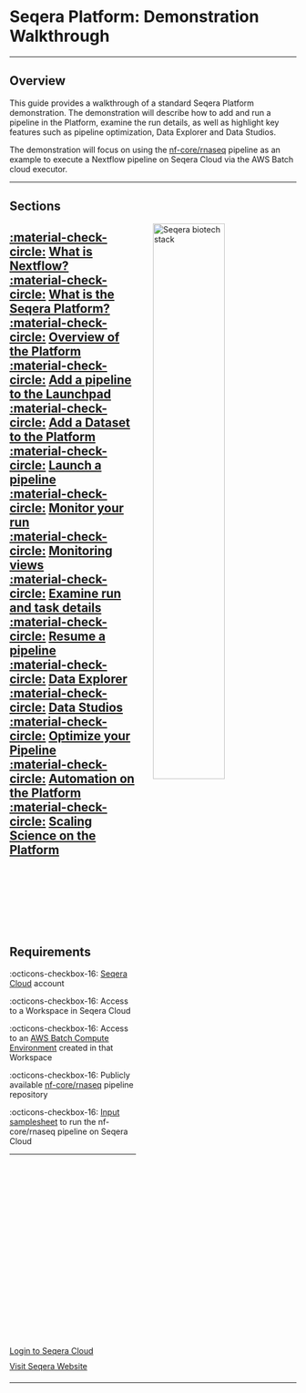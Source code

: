 # Seqera Platform: Demonstration Walkthrough

---

## Overview

This guide provides a walkthrough of a standard Seqera Platform demonstration. The demonstration will describe how to add and run a pipeline in the Platform, examine the run details, as well as highlight key features such as pipeline optimization, Data Explorer and Data Studios.

The demonstration will focus on using the [nf-core/rnaseq](https://github.com/nf-core/rnaseq) pipeline as an example to execute a Nextflow pipeline on Seqera Cloud via the AWS Batch cloud executor.

---

## Sections

<!-- ![Seqera biotech stack](assets/seqera-biotech-stack.png){ .right .image} -->
<img src="assets/seqera-biotech-stack.png" alt="Seqera biotech stack" style="float: right; width: 50%; margin-left: 30px; margin-bottom: 20px;">

[:material-check-circle:]() [What is Nextflow?](./intro_nextflow.md) <br/>
[:material-check-circle:]() [What is the Seqera Platform?](./intro_platform.md) <br/>
[:material-check-circle:]() [Overview of the Platform](./demo_overview.md) <br/>
[:material-check-circle:]() [Add a pipeline to the Launchpad](./add_a_pipeline.md) <br/>
[:material-check-circle:]() [Add a Dataset to the Platform](./add_a_dataset.md) <br/>
[:material-check-circle:]() [Launch a pipeline](./launch_pipeline.md) <br/>
[:material-check-circle:]() [Monitor your run](./monitor_run.md) <br/>
[:material-check-circle:]() [Monitoring views](./monitoring_views.md) <br/>
[:material-check-circle:]() [Examine run and task details](./run_details.md) <br/>
[:material-check-circle:]() [Resume a pipeline](./resume_pipeline.md) <br/>
[:material-check-circle:]() [Data Explorer](./data_explorer.md) <br/>
[:material-check-circle:]() [Data Studios](./data_studios.md) <br/>
[:material-check-circle:]() [Optimize your Pipeline](./pipeline_optimization.md) <br/>
[:material-check-circle:]() [Automation on the Platform](./automation.md) <br/>
[:material-check-circle:]() [Scaling Science on the Platform](./summary.md) <br/>
<br />
<br />
<br />
<br />
<br />
---

## Requirements

:octicons-checkbox-16: [Seqera Cloud](https://cloud.seqera.io/login) account

:octicons-checkbox-16: Access to a Workspace in Seqera Cloud

:octicons-checkbox-16: Access to an [AWS Batch Compute Environment](https://docs.seqera.io/platform/23.4.0/compute-envs/aws-batch) created in that Workspace

:octicons-checkbox-16: Publicly available [nf-core/rnaseq](https://github.com/nf-core/rnaseq) pipeline repository

:octicons-checkbox-16: [Input samplesheet](./samplesheet_test.csv) to run the nf-core/rnaseq pipeline on Seqera Cloud

---

<div style="clear: both;"></div>

<div style="display: flex; align-items: center; margin-bottom: 20px;">
  <div style="margin-right: 10px;">
    <a href="https://cloud.seqera.io/login" class="md-button" style="display: block; margin-bottom: 10px;">
      <i class="fas fa-user"></i> Login to Seqera Cloud
    </a>
    <a href="https://seqera.io" class="md-button" style="display: block;">
      Visit Seqera Website
    </a>
  </div>
</div>

---

